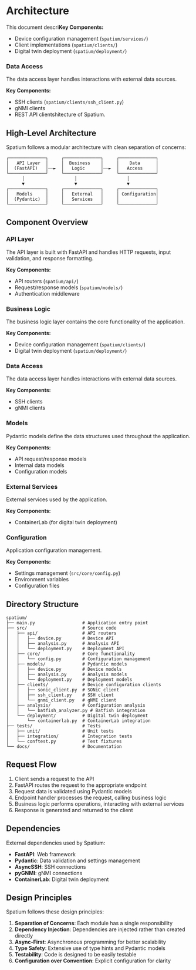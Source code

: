 # Architecture

This document descri**Key Components:**
- Device configuration management (`spatium/services/`)
- Client implementations (`spatium/clients/`)
- Digital twin deployment (`spatium/deployment/`)

### Data Access

The data access layer handles interactions with external data sources.

**Key Components:**
- SSH clients (`spatium/clients/ssh_client.py`)
- gNMI clients
- REST API clientshitecture of Spatium.

## High-Level Architecture

Spatium follows a modular architecture with clean separation of concerns:

```
┌──────────────┐     ┌──────────────┐     ┌──────────────┐
│   API Layer  │     │  Business    │     │    Data      │
│  (FastAPI)   │──►  │   Logic      │──►  │   Access     │
└──────────────┘     └──────────────┘     └──────────────┘
      │                   │                   │
      ▼                   ▼                   ▼
┌──────────────┐     ┌──────────────┐     ┌──────────────┐
│   Models     │     │   External   │     │ Configuration│
│  (Pydantic)  │     │   Services   │     │              │
└──────────────┘     └──────────────┘     └──────────────┘
```

## Component Overview

### API Layer

The API layer is built with FastAPI and handles HTTP requests, input validation, and response formatting.

**Key Components:**
- API routers (`spatium/api/`)
- Request/response models (`spatium/models/`)
- Authentication middleware

### Business Logic

The business logic layer contains the core functionality of the application.

**Key Components:**
- Device configuration management (`spatium/clients/`)
- Digital twin deployment (`spatium/deployment/`)

### Data Access

The data access layer handles interactions with external data sources.

**Key Components:**
- SSH clients
- gNMI clients

### Models

Pydantic models define the data structures used throughout the application.

**Key Components:**
- API request/response models
- Internal data models
- Configuration models

### External Services

External services used by the application.

**Key Components:**
- ContainerLab (for digital twin deployment)

### Configuration

Application configuration management.

**Key Components:**
- Settings management (`src/core/config.py`)
- Environment variables
- Configuration files

## Directory Structure

```
spatium/
├── main.py                  # Application entry point
├── src/                     # Source code
│   ├── api/                 # API routers
│   │   ├── device.py        # Device API
│   │   ├── analysis.py      # Analysis API
│   │   └── deployment.py    # Deployment API
│   ├── core/                # Core functionality
│   │   └── config.py        # Configuration management
│   ├── models/              # Pydantic models
│   │   ├── device.py        # Device models
│   │   ├── analysis.py      # Analysis models
│   │   └── deployment.py    # Deployment models
│   ├── clients/             # Device configuration clients
│   │   ├── sonic_client.py  # SONiC client
│   │   ├── ssh_client.py    # SSH client
│   │   └── gnmi_client.py   # gNMI client
│   ├── analysis/            # Configuration analysis
│   │   └── batfish_analyzer.py # Batfish integration
│   └── deployment/          # Digital twin deployment
│       └── containerlab.py  # ContainerLab integration
├── tests/                   # Tests
│   ├── unit/                # Unit tests
│   ├── integration/         # Integration tests
│   └── conftest.py          # Test fixtures
└── docs/                    # Documentation
```

## Request Flow

1. Client sends a request to the API
2. FastAPI routes the request to the appropriate endpoint
3. Request data is validated using Pydantic models
4. Endpoint handler processes the request, calling business logic
5. Business logic performs operations, interacting with external services
6. Response is generated and returned to the client

## Dependencies

External dependencies used by Spatium:

- **FastAPI**: Web framework
- **Pydantic**: Data validation and settings management
- **AsyncSSH**: SSH connections
- **pyGNMI**: gNMI connections
- **ContainerLab**: Digital twin deployment

## Design Principles

Spatium follows these design principles:

1. **Separation of Concerns**: Each module has a single responsibility
2. **Dependency Injection**: Dependencies are injected rather than created directly
3. **Async-First**: Asynchronous programming for better scalability
4. **Type Safety**: Extensive use of type hints and Pydantic models
5. **Testability**: Code is designed to be easily testable
6. **Configuration over Convention**: Explicit configuration for clarity